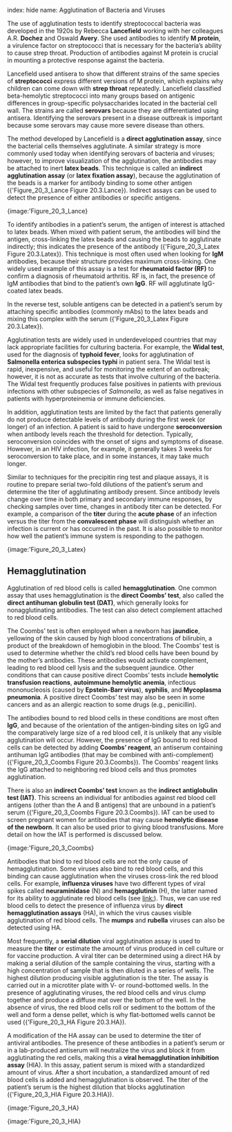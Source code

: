 index: hide
name: Agglutination of Bacteria and Viruses

The use of agglutination tests to identify streptococcal bacteria was developed in the 1920s by Rebecca  **Lancefield** working with her colleagues A.R.  **Dochez** and Oswald  **Avery**. She used antibodies to identify  **M protein**, a virulence factor on streptococci that is necessary for the bacteria’s ability to cause strep throat. Production of antibodies against M protein is crucial in mounting a protective response against the bacteria.

Lancefield used antisera to show that different strains of the same species of  **streptococci** express different versions of M protein, which explains why children can come down with  **strep throat** repeatedly. Lancefield classified beta-hemolytic streptococci into many groups based on antigenic differences in group-specific polysaccharides located in the bacterial cell wall. The strains are called  **serovars** because they are differentiated using antisera. Identifying the serovars present in a disease outbreak is important because some serovars may cause more severe disease than others.

The method developed by Lancefield is a  **direct agglutination assay**, since the bacterial cells themselves agglutinate. A similar strategy is more commonly used today when identifying serovars of bacteria and viruses; however, to improve visualization of the agglutination, the antibodies may be attached to inert  **latex beads**. This technique is called an  **indirect agglutination assay** (or  **latex fixation assay**), because the agglutination of the beads is a marker for antibody binding to some other antigen ({'Figure_20_3_Lance Figure 20.3.Lance}). Indirect assays can be used to detect the presence of either antibodies or specific antigens.


{image:'Figure_20_3_Lance}
        

To identify antibodies in a patient’s serum, the antigen of interest is attached to latex beads. When mixed with patient serum, the antibodies will bind the antigen, cross-linking the latex beads and causing the beads to agglutinate indirectly; this indicates the presence of the antibody ({'Figure_20_3_Latex Figure 20.3.Latex}). This technique is most often used when looking for  **IgM** antibodies, because their structure provides maximum cross-linking. One widely used example of this assay is a test for  **rheumatoid factor (RF)** to confirm a diagnosis of rheumatoid arthritis. RF is, in fact, the presence of IgM antibodies that bind to the patient’s own  **IgG**. RF will agglutinate IgG-coated latex beads.

In the reverse test, soluble antigens can be detected in a patient’s serum by attaching specific antibodies (commonly mAbs) to the latex beads and mixing this complex with the serum ({'Figure_20_3_Latex Figure 20.3.Latex}).

Agglutination tests are widely used in underdeveloped countries that may lack appropriate facilities for culturing bacteria. For example, the  **Widal test**, used for the diagnosis of  **typhoid fever**, looks for agglutination of  **Salmonella enterica subspecies typhi** in patient sera. The Widal test is rapid, inexpensive, and useful for monitoring the extent of an outbreak; however, it is not as accurate as tests that involve culturing of the bacteria. The Widal test frequently produces false positives in patients with previous infections with other subspecies of  *Salmonella*, as well as false negatives in patients with hyperproteinemia or immune deficiencies.

In addition, agglutination tests are limited by the fact that patients generally do not produce detectable levels of antibody during the first week (or longer) of an infection. A patient is said to have undergone  **seroconversion** when antibody levels reach the threshold for detection. Typically, seroconversion coincides with the onset of signs and symptoms of disease. However, in an HIV infection, for example, it generally takes 3 weeks for seroconversion to take place, and in some instances, it may take much longer.

Similar to techniques for the precipitin ring test and plaque assays, it is routine to prepare serial two-fold dilutions of the patient’s serum and determine the titer of agglutinating antibody present. Since antibody levels change over time in both primary and secondary immune responses, by checking samples over time, changes in antibody titer can be detected. For example, a comparison of the  **titer** during the  **acute phase** of an infection versus the titer from the  **convalescent phase** will distinguish whether an infection is current or has occurred in the past. It is also possible to monitor how well the patient’s immune system is responding to the pathogen.


{image:'Figure_20_3_Latex}
        

## Hemagglutination

Agglutination of red blood cells is called  **hemagglutination**. One common assay that uses hemagglutination is the  **direct Coombs’ test**, also called the  **direct antihuman globulin test (DAT)**, which generally looks for nonagglutinating antibodies. The test can also detect complement attached to red blood cells.

The Coombs’ test is often employed when a newborn has  **jaundice**, yellowing of the skin caused by high blood concentrations of bilirubin, a product of the breakdown of hemoglobin in the blood. The Coombs’ test is used to determine whether the child’s red blood cells have been bound by the mother’s antibodies. These antibodies would activate complement, leading to red blood cell lysis and the subsequent jaundice. Other conditions that can cause positive direct Coombs’ tests include  **hemolytic transfusion reactions**,  **autoimmune hemolytic anemia**, infectious mononucleosis (caused by  **Epstein-Barr virus**),  **syphilis**, and  **Mycoplasma pneumonia**. A positive direct Coombs’ test may also be seen in some cancers and as an allergic reaction to some drugs (e.g., penicillin).

The antibodies bound to red blood cells in these conditions are most often  **IgG**, and because of the orientation of the antigen-binding sites on IgG and the comparatively large size of a red blood cell, it is unlikely that any visible agglutination will occur. However, the presence of IgG bound to red blood cells can be detected by adding  **Coombs’ reagent**, an antiserum containing antihuman IgG antibodies (that may be combined with anti-complement) ({'Figure_20_3_Coombs Figure 20.3.Coombs}). The Coombs’ reagent links the IgG attached to neighboring red blood cells and thus promotes agglutination.

There is also an  **indirect Coombs’ test** known as the  **indirect antiglobulin test (IAT)**. This screens an individual for antibodies against red blood cell antigens (other than the A and B antigens) that are unbound in a patient’s serum ({'Figure_20_3_Coombs Figure 20.3.Coombs}). IAT can be used to screen pregnant women for antibodies that may cause  **hemolytic disease of the newborn**. It can also be used prior to giving blood transfusions. More detail on how the IAT is performed is discussed below.


{image:'Figure_20_3_Coombs}
        

Antibodies that bind to red blood cells are not the only cause of hemagglutination. Some viruses also bind to red blood cells, and this binding can cause agglutination when the viruses cross-link the red blood cells. For example,  **influenza viruses** have two different types of viral spikes called  **neuraminidase** (N) and  **hemagglutinin** (H), the latter named for its ability to agglutinate red blood cells (see <link:>). Thus, we can use red blood cells to detect the presence of influenza virus by  **direct hemagglutination assays** (HA), in which the virus causes visible agglutination of red blood cells. The  **mumps** and  **rubella** viruses can also be detected using HA.

Most frequently, a  **serial dilution** viral agglutination assay is used to measure the  **titer** or estimate the amount of virus produced in cell culture or for vaccine production. A viral titer can be determined using a direct HA by making a serial dilution of the sample containing the virus, starting with a high concentration of sample that is then diluted in a series of wells. The highest dilution producing visible agglutination is the titer. The assay is carried out in a microtiter plate with V- or round-bottomed wells. In the presence of agglutinating viruses, the red blood cells and virus clump together and produce a diffuse mat over the bottom of the well. In the absence of virus, the red blood cells roll or sediment to the bottom of the well and form a dense pellet, which is why flat-bottomed wells cannot be used ({'Figure_20_3_HA Figure 20.3.HA}).

A modification of the HA assay can be used to determine the titer of antiviral antibodies. The presence of these antibodies in a patient’s serum or in a lab-produced antiserum will neutralize the virus and block it from agglutinating the red cells, making this a  **viral hemagglutination inhibition assay** (HIA). In this assay, patient serum is mixed with a standardized amount of virus. After a short incubation, a standardized amount of red blood cells is added and hemagglutination is observed. The titer of the patient’s serum is the highest dilution that blocks agglutination ({'Figure_20_3_HIA Figure 20.3.HIA}).


{image:'Figure_20_3_HA}
        


{image:'Figure_20_3_HIA}
        

